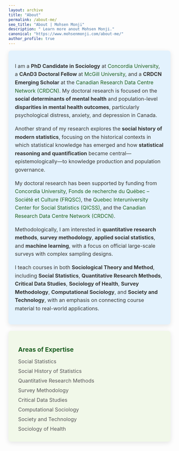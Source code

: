 ```yaml
---
layout: archive
title: "About"
permalink: /about-me/
seo_title: "About | Mohsen Monji"
description: " Learn more anout Mohsen Monji."
canonical: "https://www.mohsenmonji.com/about-me/"
author_profile: true
---
```

<style>
  .icon {
    margin-right: 10px;
    color: #1B5E20; /* Accessible Dark Green */
  }

  .card {
    border-radius: 8px;
    padding: 20px;
    margin-bottom: 20px;
    color: #333333; /* Dark Gray Text */
    box-shadow: 0px 4px 15px rgba(0, 0, 0, 0.1);
    transition: transform 0.2s, box-shadow 0.2s;
  }

  .card:hover {
    transform: translateY(-5px);
    box-shadow: 0px 6px 20px rgba(0, 0, 0, 0.2);
  }

  .card:first-of-type {
    background-color: #F3F4F6; /* Light Gray Background */
  }

  .card:nth-of-type(2) {
    background-color: #E3F2FD; /* Light Blue Background for Expertise */
  }

  .card:nth-of-type(3) {
    background-color: #F1F8E9; /* Light Green Background for Contact */
  }

  .card h3 {
    font-size: 1.2rem;
    font-weight: bold;
    color: #1B5E20; /* Accessible Dark Green */
    margin-bottom: 15px;
  }

  .card ul {
    list-style: none;
    padding: 0;
    margin: 0;
  }

  .card ul li {
    margin-bottom: 10px;
    font-size: 1rem;
    color: #555; /* Medium Gray */
  }

  .card p {
    font-size: 1rem;
    color: #333; /* Dark Gray */
    line-height: 1.6; /* Improves readability */
  }

  .card:first-of-type p {
    text-align: justify; /* Justify the text in the first card */
  }

  .email {
    font-weight: bold;
    color: #1B5E20; /* Dark Green */
  }

  a {
    color: #1B5E20;
    text-decoration: none;
  }

  a:hover {
    text-decoration: underline;
  }
</style>

<div class="card">
  <p>
    I am a <strong>PhD Candidate in Sociology</strong> at 
    <a href="https://www.concordia.ca/artsci/sociology-anthropology.html" target="_blank">Concordia University</a>, 
    a <strong>CAnD3 Doctoral Fellow</strong> at 
    <a href="https://www.mcgill.ca/cand3/our-people/fellows-2024-25" target="_blank">McGill University</a>, 
    and a <strong>CRDCN Emerging Scholar</strong> at the 
    <a href="https://crdcn.ca" target="_blank">Canadian Research Data Centre Network (CRDCN)</a>. 
    My doctoral research is focused on the <strong>social determinants of mental health</strong> and 
    population-level <strong>disparities in mental health outcomes</strong>, particularly psychological distress, anxiety, and depression in Canada.
</p>

<p>
    Another strand of my research explores the <strong>social history of modern statistics</strong>, 
    focusing on the historical contexts in which statistical knowledge has emerged and how 
    <strong>statistical reasoning and quantification</strong> became central—epistemologically—to 
    knowledge production and population governance.
</p>

  <p>
    My doctoral research has been supported by funding from 
    <a href="https://www.concordia.ca/artsci/sociology-anthropology.html" target="_blank">Concordia University</a>, 
    <a href="https://www.frq.gouv.qc.ca" target="_blank">Fonds de recherche du Québec – Société et Culture (FRQSC)</a>, 
    the <a href="https://www.ciqss.org" target="_blank">Quebec Interuniversity Center for Social Statistics (QICSS)</a>, 
    and the <a href="https://crdcn.ca" target="_blank">Canadian Research Data Centre Network (CRDCN)</a>.
  </p>

  <p>
    Methodologically, I am interested in <strong>quantitative research methods</strong>, <strong>survey methodology</strong>, 
    <strong>applied social statistics</strong>, and <strong>machine learning</strong>, with a focus on official large-scale surveys with complex sampling designs.
  </p>
  
  <p>
    I teach courses in both <strong>Sociological Theory and Method</strong>, including <strong>Social Statistics</strong>, 
    <strong>Quantitative Research Methods</strong>, <strong>Critical Data Studies</strong>, <strong>Sociology of Health</strong>, 
    <strong>Survey Methodology</strong>, <strong>Computational Sociology</strong>, and <strong>Society and Technology</strong>, 
    with an emphasis on connecting course material to real-world applications.
</p>
  
</div>

<div class="card">
  <h3><i class="fas fa-briefcase icon"></i> Areas of Expertise</h3>
  <ul>
    <li><i class="fas fa-chart-line icon"></i> Social Statistics</li>
    <li><i class="fas fa-history icon"></i> Social History of Statistics</li>
    <li><i class="fas fa-table icon"></i> Quantitative Research Methods</li>
    <li><i class="fas fa-poll icon"></i> Survey Methodology</li>
    <li><i class="fas fa-database icon"></i> Critical Data Studies</li>
    <li><i class="fas fa-brain icon"></i> Computational Sociology</li>
    <li><i class="fas fa-microchip icon"></i> Society and Technology</li>
<li><i class="fas fa-heartbeat icon"></i> Sociology of Health</li>
    
  </ul>
</div>

